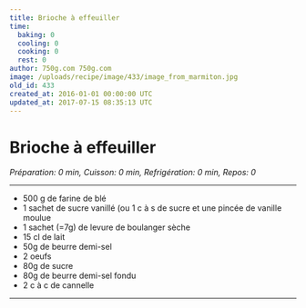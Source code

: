 ```yaml
---
title: Brioche à effeuiller
time:
  baking: 0
  cooling: 0
  cooking: 0
  rest: 0
author: 750g.com 750g.com
image: /uploads/recipe/image/433/image_from_marmiton.jpg
old_id: 433
created_at: 2016-01-01 00:00:00 UTC
updated_at: 2017-07-15 08:35:13 UTC
---
```


# Brioche à effeuiller

_Préparation: 0 min, Cuisson: 0 min, Refrigération: 0 min, Repos: 0_

---

- 500 g de farine de blé
- 1 sachet de sucre vanillé (ou 1 c à s de sucre et une pincée de vanille moulue
- 1 sachet (=7g) de levure de boulanger sèche
- 15 cl de lait
- 50g de beurre demi-sel
- 2 oeufs
- 80g de sucre
- 80g de beurre demi-sel fondu
- 2 c à c de cannelle

---
